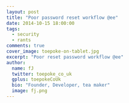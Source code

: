 ```yaml
---
layout: post
title: "Poor password reset workflow @ee"
date: 2014-10-15 18:00:00
tags: 
  - security
  - rants
comments: true
cover_image: toepoke-on-tablet.jpg
excerpt: "Poor reset password workflow @ee"
author: 
  name: fJ
  twitter: toepoke_co_uk
  gplus: toepokeCoUk
  bio: "Founder, Developer, tea maker"
  image: fj.png
---
```



